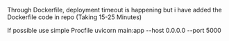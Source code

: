 Through Dockerfile, deployment timeout is happening but i have added the Dockerfile code in repo (Taking 15-25 Minutes)

If possible use simple Procfile  uvicorn main:app --host 0.0.0.0 --port 5000
